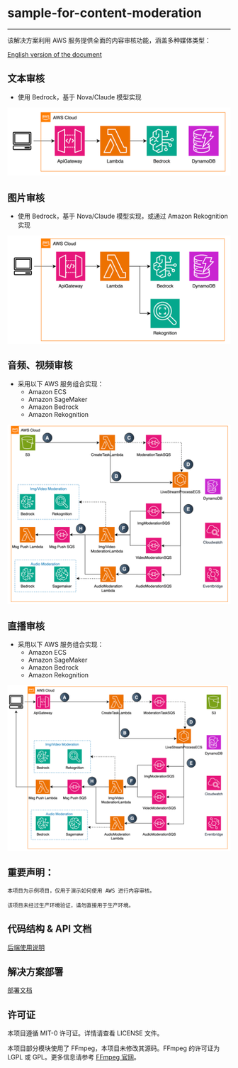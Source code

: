 # sample-for-content-moderation  

---

该解决方案利用 AWS 服务提供全面的内容审核功能，涵盖多种媒体类型：  

[English version of the document](README.md)

## 文本审核  
- 使用 Bedrock，基于 Nova/Claude 模型实现  

![text_moderation.png](resources/text_moderation.png)  

## 图片审核  
- 使用 Bedrock，基于 Nova/Claude 模型实现，或通过 Amazon Rekognition 实现  

![img_moderation.png](resources/img_moderation.png)  

## 音频、视频审核  
- 采用以下 AWS 服务组合实现：  
  - Amazon ECS  
  - Amazon SageMaker  
  - Amazon Bedrock  
  - Amazon Rekognition  


![audio_video_moderation.png](resources/audio_video_moderation.png)  

## 直播审核  
- 采用以下 AWS 服务组合实现：  
  - Amazon ECS  
  - Amazon SageMaker  
  - Amazon Bedrock  
  - Amazon Rekognition  


![live_moderation.png](resources/live_moderation.png)  

## 重要声明：  
```
本项目为示例项目，仅用于演示如何使用 AWS 进行内容审核。  

该项目未经过生产环境验证，请勿直接用于生产环境。  
```  

## 代码结构 & API 文档  

[后端使用说明](backend/README_CN.md)


## 解决方案部署  

[部署文档](backend_cdk_node/README_CN.md)

## 许可证  
本项目遵循 MIT-0 许可证。详情请查看 LICENSE 文件。

本项目部分模块使用了 FFmpeg，本项目未修改其源码。FFmpeg 的许可证为 LGPL 或 GPL。更多信息请参考 [FFmpeg 官网](https://ffmpeg.org)。
